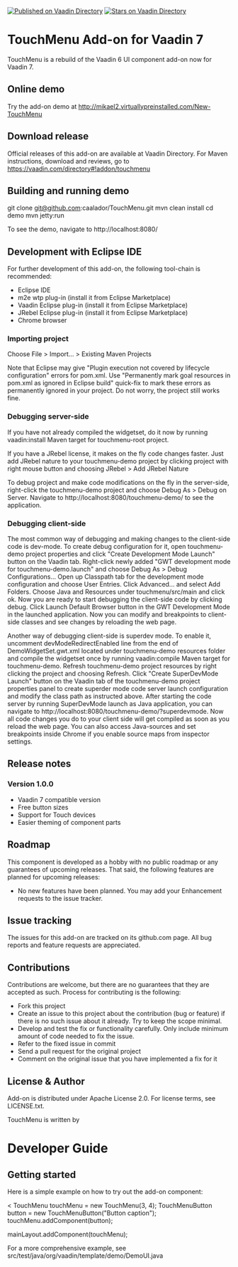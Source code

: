[![Published on Vaadin  Directory](https://img.shields.io/badge/Vaadin%20Directory-published-00b4f0.svg)](https://vaadin.com/directory/component/touchmenu)
[![Stars on Vaadin Directory](https://img.shields.io/vaadin-directory/star/touchmenu.svg)](https://vaadin.com/directory/component/touchmenu)

# TouchMenu Add-on for Vaadin 7

TouchMenu is a rebuild of the Vaadin 6 UI component add-on now for Vaadin 7.

## Online demo

Try the add-on demo at http://mikael2.virtuallypreinstalled.com/New-TouchMenu

## Download release

Official releases of this add-on are available at Vaadin Directory. For Maven instructions, download and reviews, go to https://vaadin.com/directory#!addon/touchmenu

## Building and running demo

git clone git@github.com:caalador/TouchMenu.git
mvn clean install
cd demo
mvn jetty:run

To see the demo, navigate to http://localhost:8080/

## Development with Eclipse IDE

For further development of this add-on, the following tool-chain is recommended:
- Eclipse IDE
- m2e wtp plug-in (install it from Eclipse Marketplace)
- Vaadin Eclipse plug-in (install it from Eclipse Marketplace)
- JRebel Eclipse plug-in (install it from Eclipse Marketplace)
- Chrome browser

### Importing project

Choose File > Import... > Existing Maven Projects

Note that Eclipse may give "Plugin execution not covered by lifecycle configuration" errors for pom.xml. Use "Permanently mark goal resources in pom.xml as ignored in Eclipse build" quick-fix to mark these errors as permanently ignored in your project. Do not worry, the project still works fine. 

### Debugging server-side

If you have not already compiled the widgetset, do it now by running vaadin:install Maven target for touchmenu-root project.

If you have a JRebel license, it makes on the fly code changes faster. Just add JRebel nature to your touchmenu-demo project by clicking project with right mouse button and choosing JRebel > Add JRebel Nature

To debug project and make code modifications on the fly in the server-side, right-click the touchmenu-demo project and choose Debug As > Debug on Server. Navigate to http://localhost:8080/touchmenu-demo/ to see the application.

### Debugging client-side

The most common way of debugging and making changes to the client-side code is dev-mode. To create debug configuration for it, open touchmenu-demo project properties and click "Create Development Mode Launch" button on the Vaadin tab. Right-click newly added "GWT development mode for touchmenu-demo.launch" and choose Debug As > Debug Configurations... Open up Classpath tab for the development mode configuration and choose User Entries. Click Advanced... and select Add Folders. Choose Java and Resources under touchmenu/src/main and click ok. Now you are ready to start debugging the client-side code by clicking debug. Click Launch Default Browser button in the GWT Development Mode in the launched application. Now you can modify and breakpoints to client-side classes and see changes by reloading the web page. 

Another way of debugging client-side is superdev mode. To enable it, uncomment devModeRedirectEnabled line from the end of DemoWidgetSet.gwt.xml located under touchmenu-demo resources folder and compile the widgetset once by running vaadin:compile Maven target for touchmenu-demo. Refresh touchmenu-demo project resources by right clicking the project and choosing Refresh. Click "Create SuperDevMode Launch" button on the Vaadin tab of the touchmenu-demo project properties panel to create superder mode code server launch configuration and modify the class path as instructed above. After starting the code server by running SuperDevMode launch as Java application, you can navigate to http://localhost:8080/touchmenu-demo/?superdevmode. Now all code changes you do to your client side will get compiled as soon as you reload the web page. You can also access Java-sources and set breakpoints inside Chrome if you enable source maps from inspector settings. 

 
## Release notes

### Version 1.0.0
- Vaadin 7 compatible version
- Free button sizes
- Support for Touch devices
- Easier theming of component parts

## Roadmap

This component is developed as a hobby with no public roadmap or any guarantees of upcoming releases. That said, the following features are planned for upcoming releases:
- No new features have been planned. You may add your Enhancement requests to the issue tracker.

## Issue tracking

The issues for this add-on are tracked on its github.com page. All bug reports and feature requests are appreciated. 

## Contributions

Contributions are welcome, but there are no guarantees that they are accepted as such. Process for contributing is the following:
- Fork this project
- Create an issue to this project about the contribution (bug or feature) if there is no such issue about it already. Try to keep the scope minimal.
- Develop and test the fix or functionality carefully. Only include minimum amount of code needed to fix the issue.
- Refer to the fixed issue in commit
- Send a pull request for the original project
- Comment on the original issue that you have implemented a fix for it

## License & Author

Add-on is distributed under Apache License 2.0. For license terms, see LICENSE.txt.

TouchMenu is written by <Mikael>

# Developer Guide

## Getting started

Here is a simple example on how to try out the add-on component:

<
TouchMenu touchMenu = new TouchMenu(3, 4);
TouchMenuButton button = new TouchMenuButton("Button caption");
touchMenu.addComponent(button);

mainLayout.addComponent(touchMenu);
>

For a more comprehensive example, see src/test/java/org/vaadin/template/demo/DemoUI.java
